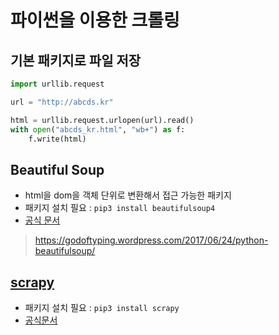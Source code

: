 # 파이썬을 이용한 크롤링

## 기본 패키지로 파일 저장

```py
import urllib.request

url = "http://abcds.kr"

html = urllib.request.urlopen(url).read()
with open("abcds_kr.html", "wb+") as f:
    f.write(html)
```

## Beautiful Soup
- html을 dom을 객체 단위로 변환해서 접근 가능한 패키지
- 패키지 설치 필요 : `pip3 install beautifulsoup4`
- [공식 문서](https://www.crummy.com/software/BeautifulSoup/bs4/doc/)
> https://godoftyping.wordpress.com/2017/06/24/python-beautifulsoup/

## [scrapy](https://scrapy.org/)
- 패키지 설치 필요 : `pip3 install scrapy`
- [공식문서](https://docs.scrapy.org/en/latest/)
